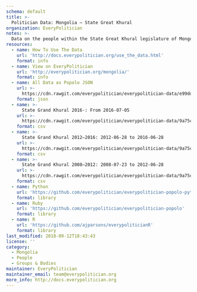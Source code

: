 ```yaml
---
schema: default
title: >-
  Politician Data: Mongolia — State Great Khural
organization: EveryPolitician
notes: >-
  Data on the people within the State Great Khural legislature of Mongolia.
resources:
  - name: How To Use The Data
    url: 'http://docs.everypolitician.org/use_the_data.html'
    format: info
  - name: View on EveryPolitician
    url: 'http://everypolitician.org/mongolia/'
    format: info
  - name: All Data as Popolo JSON
    url: >-
      https://cdn.rawgit.com/everypolitician/everypolitician-data/e99dde6a4b6b8c6400ba2f7fd70bcf51f0f8a1e7/data/Mongolia/Assembly/ep-popolo-v1.0.json
    format: json
  - name: >-
      State Grand Khural 2016-: From 2016-07-05
    url: >-
      https://cdn.rawgit.com/everypolitician/everypolitician-data/9a75c94fb3f01a45e5616242dec9743ba96f137f/data/Mongolia/Assembly/term-2016.csv
    format: csv
  - name: >-
      State Grand Khural 2012–2016: 2012-06-28 to 2016-06-28
    url: >-
      https://cdn.rawgit.com/everypolitician/everypolitician-data/9a75c94fb3f01a45e5616242dec9743ba96f137f/data/Mongolia/Assembly/term-2012.csv
    format: csv
  - name: >-
      State Grand Khural 2008–2012: 2008-07-23 to 2012-06-28
    url: >-
      https://cdn.rawgit.com/everypolitician/everypolitician-data/9a75c94fb3f01a45e5616242dec9743ba96f137f/data/Mongolia/Assembly/term-2008.csv
    format: csv
  - name: Python
    url: 'https://github.com/everypolitician/everypolitician-popolo-python'
    format: library
  - name: Ruby
    url: 'https://github.com/everypolitician/everypolitician-popolo'
    format: library
  - name: R
    url: 'https://github.com/ajparsons/everypoliticianR'
    format: library
last_modified: 2018-09-12T18:43:43
license: ''
category:
  - Mongolia
  - People
  - Groups & Bodies
maintainer: EveryPolitician
maintainer_email: team@everypolitician.org
more_info: http://docs.everypolitician.org
---
```

